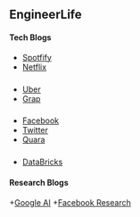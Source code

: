 ## EngineerLife

#### Tech Blogs
+ [Spotfify](https://engineering.atspotify.com/)
+ [Netflix](https://netflixtechblog.com/)
###
+ [Uber](https://eng.uber.com/)
+ [Grap](https://engineering.grab.com/)
###
+ [Facebook](https://engineering.fb.com/)
+ [Twitter](https://blog.twitter.com/)
+ [Quara](https://www.quora.com/q/quoraengineering)
###
+ [DataBricks](https://databricks.com/blog/category/engineering)

#### Research Blogs
+[Google AI](https://ai.googleblog.com/)
+[Facebook Research](https://research.fb.com/)
